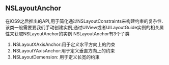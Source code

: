 ## NSLayoutAnchor
在iOS9之后推出的API,用于简化通过NSLayoutConstraints来构建约束的复杂性.该类一般需要要我们手动创建实例,通过UIView或者UILayoutGuide实例的相关属性来获取NSLayoutAnchor的实例
NSLayoutAnchor有3个子类
1. NSLayoutXAxisAnchor:用于定义水平方向上的约束
2. NSLayoutYAxisAnchor:用于定义垂直方向上的约束
3. NSLayoutDemension: 用于定义长宽的约束

